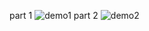 part 1
![demo1](https://github.com/user-attachments/assets/574ca94d-5c81-4b8e-8265-04bc11e97126)
part 2
![demo2](https://github.com/user-attachments/assets/38ad7218-e5a4-4bbb-a034-01ab698e20ec)
